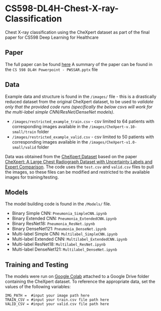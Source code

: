 # CS598-DL4H-Chest-X-ray-Classification
Chest X-ray classification using the CheXpert dataset as part of the final paper for CS598 Deep Learning for Healthcare

## Paper
The full paper can be found [here](https://steve303.github.io/DeepLearning-XrayClassify/CS598_XrayClassifyPaper.pdf)
A summary of the paper can be found in the `CS 598 DL4H Powerpoint - PWSSAR.pptx` file

## Data
Example data and structure is found in the `/images/` file - this is a drastically reduced dataset from the original CheXpert dataset, to be used to *validate only that the provided code runs (specifically the below csvs will work for the multi-label simple CNN/ResNet/DenseNet models).*
- `/images/restricted_example_train.csv` - csv limited to 64 patients with corresponding images available in the `/images/CheXpert-v.10-small/train` folder
- `/images/restricted_example_valid.csv` - csv limited to 50 patients with corresponding images available in the `/images/CheXpert-v1.0-small/valid` folder

Data was obtained from the [CheXpert Dataset](https://stanfordmlgroup.github.io/competitions/chexpert/) based on the paper [CheXpert: A Large Chest Radiograph Dataset with Uncertainty Labels and Expert Comparison](https://arxiv.org/abs/1901.07031). 
The code uses the `test.csv` and `valid.csv` files to pull the images, so these files can be modified and restricted to the available images for training/testing. 

## Models
The model building code is found in the `/Models/` file.

- Binary Simple CNN: `Pneumonia_SimpleCNN.ipynb`
- Binary Extended CNN: `Pneumonia_ExtendedCNN.ipynb`
- Binary ResNet18: `Pneumonia_ResNet.ipynb`
- Binary DenseNet121: `Pneumonia_DenseNet.ipynb`
- Multi-label Simple CNN: `Multilabel_SimpleCNN.ipynb`
- Multi-label Extended CNN: `Multilabel_ExtendedCNN.ipynb`
- Multi-label ResNet18: `Multilabel_ResNet.ipynb`
- Multi-label DenseNet121: `Multilabel_DenseNet.ipynb`

## Training and Testing
The models were run on [Google Colab](https://colab.research.google.com/) attached to a Google Drive folder containing the CheXpert dataset. 
To reference the appropriate data, set the values of the following variables:
```
IMG_PATH =  #input your image path here
TRAIN_CSV = #input your train.csv file path here
VALID_CSV = #input your valid.csv file path here
```

